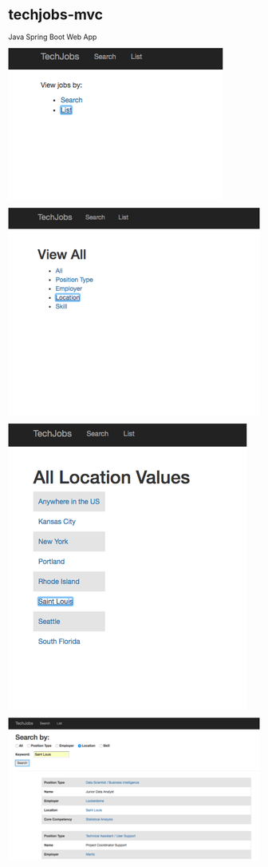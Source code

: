 # techjobs-mvc
Java Spring Boot Web App

![Tech Jobs Home Page](TechJobsHomePage1.png "Tech Jobs Home Page")

![Tech Jobs List](TechJobsList1.png "Tech Jobs List")

![Tech Jobs List By Location](TechJobsListByLocation1.png "Tech Jobs List By Location")

![Tech Jobs Search Results](TechJobsSearchResults.png "Tech Jobs Search Results")
